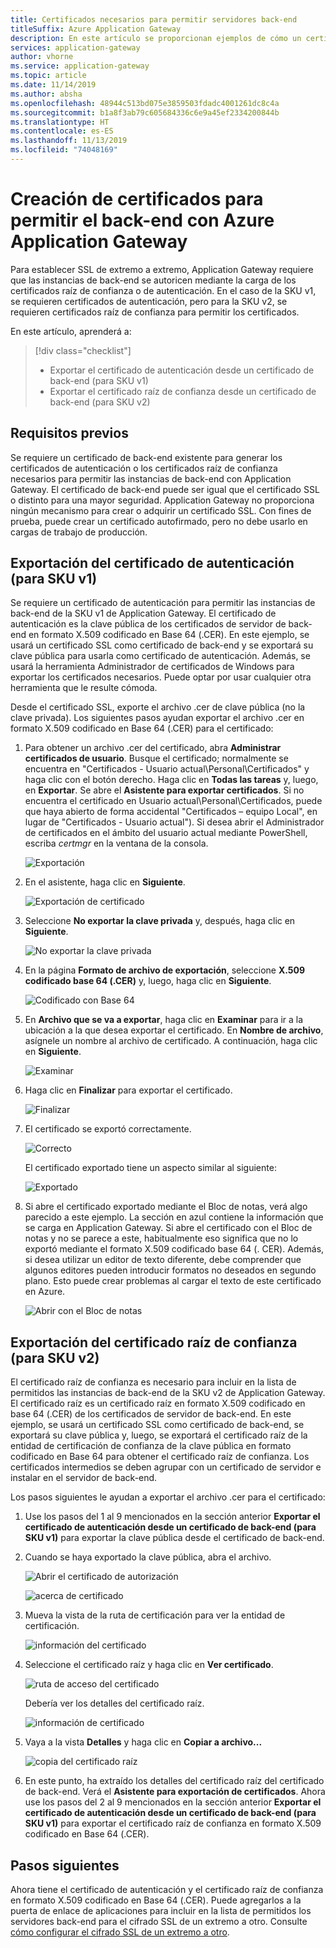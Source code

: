 ```yaml
---
title: Certificados necesarios para permitir servidores back-end
titleSuffix: Azure Application Gateway
description: En este artículo se proporcionan ejemplos de cómo un certificado SSL se puede convertir en un certificado de autenticación y en un certificado raíz de confianza, necesarios para que se permitan instancias de back-end en Azure Application Gateway.
services: application-gateway
author: vhorne
ms.service: application-gateway
ms.topic: article
ms.date: 11/14/2019
ms.author: absha
ms.openlocfilehash: 48944c513bd075e3859503fdadc4001261dc8c4a
ms.sourcegitcommit: b1a8f3ab79c605684336c6e9a45ef2334200844b
ms.translationtype: HT
ms.contentlocale: es-ES
ms.lasthandoff: 11/13/2019
ms.locfileid: "74048169"
---
```

# <a name="create-certificates-to-allow-the-backend-with-azure-application-gateway"></a>Creación de certificados para permitir el back-end con Azure Application Gateway

Para establecer SSL de extremo a extremo, Application Gateway requiere que las instancias de back-end se autoricen mediante la carga de los certificados raíz de confianza o de autenticación. En el caso de la SKU v1, se requieren certificados de autenticación, pero para la SKU v2, se requieren certificados raíz de confianza para permitir los certificados.

En este artículo, aprenderá a:

> [!div class="checklist"]
>
> - Exportar el certificado de autenticación desde un certificado de back-end (para SKU v1)
> - Exportar el certificado raíz de confianza desde un certificado de back-end (para SKU v2)

## <a name="prerequisites"></a>Requisitos previos

Se requiere un certificado de back-end existente para generar los certificados de autenticación o los certificados raíz de confianza necesarios para permitir las instancias de back-end con Application Gateway. El certificado de back-end puede ser igual que el certificado SSL o distinto para una mayor seguridad. Application Gateway no proporciona ningún mecanismo para crear o adquirir un certificado SSL. Con fines de prueba, puede crear un certificado autofirmado, pero no debe usarlo en cargas de trabajo de producción. 

## <a name="export-authentication-certificate-for-v1-sku"></a>Exportación del certificado de autenticación (para SKU v1)

Se requiere un certificado de autenticación para permitir las instancias de back-end de la SKU v1 de Application Gateway. El certificado de autenticación es la clave pública de los certificados de servidor de back-end en formato X.509 codificado en Base 64 (.CER). En este ejemplo, se usará un certificado SSL como certificado de back-end y se exportará su clave pública para usarla como certificado de autenticación. Además, se usará la herramienta Administrador de certificados de Windows para exportar los certificados necesarios. Puede optar por usar cualquier otra herramienta que le resulte cómoda.

Desde el certificado SSL, exporte el archivo .cer de clave pública (no la clave privada). Los siguientes pasos ayudan exportar el archivo .cer en formato X.509 codificado en Base 64 (.CER) para el certificado:

1. Para obtener un archivo .cer del certificado, abra **Administrar certificados de usuario**. Busque el certificado; normalmente se encuentra en "Certificados - Usuario actual\Personal\Certificados" y haga clic con el botón derecho. Haga clic en **Todas las tareas** y, luego, en **Exportar**. Se abre el **Asistente para exportar certificados**. Si no encuentra el certificado en Usuario actual\Personal\Certificados, puede que haya abierto de forma accidental "Certificados – equipo Local", en lugar de "Certificados - Usuario actual"). Si desea abrir el Administrador de certificados en el ámbito del usuario actual mediante PowerShell, escriba *certmgr* en la ventana de la consola.

   ![Exportación](./media/certificates-for-backend-authentication/export.png)

2. En el asistente, haga clic en **Siguiente**.

   ![Exportación de certificado](./media/certificates-for-backend-authentication/exportwizard.png)

3. Seleccione **No exportar la clave privada** y, después, haga clic en **Siguiente**.

   ![No exportar la clave privada](./media/certificates-for-backend-authentication/notprivatekey.png)

4. En la página **Formato de archivo de exportación**, seleccione **X.509 codificado base 64 (.CER)** y, luego, haga clic en **Siguiente**.

   ![Codificado con Base 64](./media/certificates-for-backend-authentication/base64.png)

5. En **Archivo que se va a exportar**, haga clic en **Examinar** para ir a la ubicación a la que desea exportar el certificado. En **Nombre de archivo**, asígnele un nombre al archivo de certificado. A continuación, haga clic en **Siguiente**.

   ![Examinar](./media/certificates-for-backend-authentication/browse.png)

6. Haga clic en **Finalizar** para exportar el certificado.

   ![Finalizar](./media/certificates-for-backend-authentication/finish.png)

7. El certificado se exportó correctamente.

   ![Correcto](./media/certificates-for-backend-authentication/success.png)

   El certificado exportado tiene un aspecto similar al siguiente:

   ![Exportado](./media/certificates-for-backend-authentication/exported.png)

8. Si abre el certificado exportado mediante el Bloc de notas, verá algo parecido a este ejemplo. La sección en azul contiene la información que se carga en Application Gateway. Si abre el certificado con el Bloc de notas y no se parece a este, habitualmente eso significa que no lo exportó mediante el formato X.509 codificado base 64 (. CER). Además, si desea utilizar un editor de texto diferente, debe comprender que algunos editores pueden introducir formatos no deseados en segundo plano. Esto puede crear problemas al cargar el texto de este certificado en Azure.

   ![Abrir con el Bloc de notas](./media/certificates-for-backend-authentication/format.png)

## <a name="export-trusted-root-certificate-for-v2-sku"></a>Exportación del certificado raíz de confianza (para SKU v2)

El certificado raíz de confianza es necesario para incluir en la lista de permitidos las instancias de back-end de la SKU v2 de Application Gateway. El certificado raíz es un certificado raíz en formato X.509 codificado en base 64 (.CER) de los certificados de servidor de back-end. En este ejemplo, se usará un certificado SSL como certificado de back-end, se exportará su clave pública y, luego, se exportará el certificado raíz de la entidad de certificación de confianza de la clave pública en formato codificado en Base 64 para obtener el certificado raíz de confianza. Los certificados intermedios se deben agrupar con un certificado de servidor e instalar en el servidor de back-end.

Los pasos siguientes le ayudan a exportar el archivo .cer para el certificado:

1. Use los pasos del 1 al 9 mencionados en la sección anterior **Exportar el certificado de autenticación desde un certificado de back-end (para SKU v1)** para exportar la clave pública desde el certificado de back-end.

2. Cuando se haya exportado la clave pública, abra el archivo.

   ![Abrir el certificado de autorización](./media/certificates-for-backend-authentication/openAuthcert.png)

   ![acerca de certificado](./media/certificates-for-backend-authentication/general.png)

3. Mueva la vista de la ruta de certificación para ver la entidad de certificación.

   ![información del certificado](./media/certificates-for-backend-authentication/certdetails.png)

4. Seleccione el certificado raíz y haga clic en **Ver certificado**.

   ![ruta de acceso del certificado](./media/certificates-for-backend-authentication/rootcert.png)

   Debería ver los detalles del certificado raíz.

   ![información de certificado](./media/certificates-for-backend-authentication/rootcertdetails.png)

5. Vaya a la vista **Detalles** y haga clic en **Copiar a archivo...**

   ![copia del certificado raíz](./media/certificates-for-backend-authentication/rootcertcopytofile.png)

6. En este punto, ha extraído los detalles del certificado raíz del certificado de back-end. Verá el **Asistente para exportación de certificados**. Ahora use los pasos del 2 al 9 mencionados en la sección anterior **Exportar el certificado de autenticación desde un certificado de back-end (para SKU v1)** para exportar el certificado raíz de confianza en formato X.509 codificado en Base 64 (.CER).

## <a name="next-steps"></a>Pasos siguientes

Ahora tiene el certificado de autenticación y el certificado raíz de confianza en formato X.509 codificado en Base 64 (.CER). Puede agregarlos a la puerta de enlace de aplicaciones para incluir en la lista de permitidos los servidores back-end para el cifrado SSL de un extremo a otro. Consulte [cómo configurar el cifrado SSL de un extremo a otro](https://docs.microsoft.com/azure/application-gateway/application-gateway-end-to-end-ssl-powershell).

